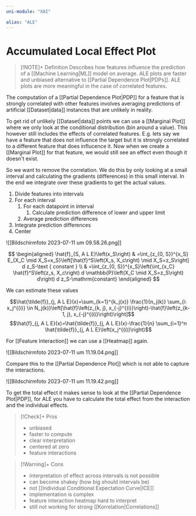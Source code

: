 ```yaml
---
uni-module: "XAI"

alias: "ALE"
---
```


# Accumulated Local Effect Plot

> [!NOTE]+ Definition
> Describes how features influence the prediction of a [[Machine Learning|ML]] model on average. ALE plots are faster and unbiased alternative to [[Partial Dependence Plot|PDPs]]. ALE plots are more meaningful in the case of correlated features.

The computation of a [[Partial Dependence Plot|PDP]] for a feature that is strongly correlated with other features involves averaging predictions of artificial [[Dataset|data]] instances that are unlikely in reality.

To get rid of unlikely [[Dataset|data]] points we can use a [[Marginal Plot]] where we only look at the conditional distribution (bin around a value). This however still includes the effects of correlated features.
E.g. lets say we have a feature that does not influence the target but it is strongly correlated to a different feature that does influcence it. Now when we create a [[Marginal Plot]] for that feature, we would still see an effect even though it doesn't exist.

So we want to remove the correlation. We do this by only looking at a small interval and calculating the gradients (differences) in this small interval. In the end we integrate over these gradients to get the actual values.

1. Divide features into intervals
2. For each interval
   1. For each datapoint in interval
      1. Calculate prediction difference of lower and upper limit
   2. Average prediction differences
3. Integrate prediction differences
4. Center

![[Bildschirmfoto 2023-07-11 um 09.58.26.png]]

$$
\begin{aligned}
\hat{f}_{S, A L E}\left(x_S\right) & =\int_{z_{0, S}}^{x_S} E_{X_C \mid X_S=x_S}\left[\hat{f}^S\left(X_s, X_c\right) \mid X_S=z_S\right] d z_S-\text { constant } \\
& =\int_{z_{0, S}}^{x_S}\left(\int_{x_C} \hat{f}^S\left(z_s, X_c\right) d \mathbb{P}\left(X_C \mid X_S=z_S\right) d\right) d z_S-\mathrm{constant}
\end{aligned}
$$

We can estimate these values

$$\hat{\tilde{f}}_{j, A L E}(x)=\sum_{k=1}^{k_j(x)} \frac{1}{n_j(k)} \sum_{i: x_j^{(i)} \in N_j(k)}\left[\hat{f}\left(z_{k, j}, x_{-j}^{(i)}\right)-\hat{f}\left(z_{k-1, j}, x_{-j}^{(i)}\right)\right]$$
$$\hat{f}_{j, A L E}(x)=\hat{\tilde{f}}_{j, A L E}(x)-\frac{1}{n} \sum_{i=1}^n \hat{\tilde{f}}_{j, A L E}\left(x_j^{(i)}\right)$$

For [[Feature Interaction]] we can use a [[Heatmap]] again.

![[Bildschirmfoto 2023-07-11 um 11.19.04.png]]

Compare this to the [[Partial Dependence Plot]] which is not able to capture the interactions.

![[Bildschirmfoto 2023-07-11 um 11.19.42.png]]

To get the total effect it makes sense to look at the [[Partial Dependence Plot|PDP]], for ALE you have to calculate the total effect from the interaction and the individual effects.

> [!Check]+ Pros
>
> - unbiased
> - faster to compute
> - clear interpretation
> - centered at zero
> - feature interactions

> [!Warning]+ Cons
>
> - interpretation of effect across intervals is not possible
> - can become shakey (how big should intervals be)
> - not [[Individual Conditional Expectation Curve|ICE]]
> - implementation is complex
> - feature interaction heatmap hard to interpret
> - still not working for strong [[Korrelation|Correlations]]

